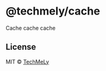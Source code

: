 # @techmely/cache

Cache cache cache

## License

MIT &copy; [TechMeLy](https://github.com/sponsors/TechMeLy)
